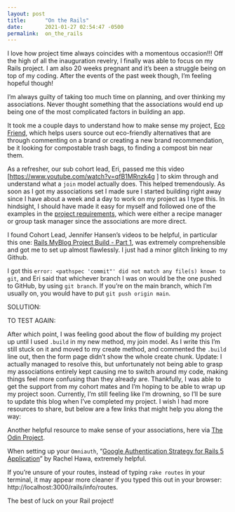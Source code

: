 ```yaml
---
layout: post
title:      "On the Rails"
date:       2021-01-27 02:54:47 -0500
permalink:  on_the_rails
---
```


I love how project time always coincides with a momentous occasion!!! Off the high of all the inauguration revelry, I finally was able to focus on my Rails project. I am also 20 weeks pregnant and it’s been a struggle being on top of my coding. After the events of the past week though, I’m feeling hopeful though! 
[](http://https://media.giphy.com/media/l3vReIZxthtDw1kVa/giphy.gif) 

I’m always guilty of taking too much time on planning, and over thinking my associations. Never thought something that the associations would end up being one of the most complicated factors in building an app.
[](http://https://media.giphy.com/media/XeLcgh8gT8o0F5SQ8i/giphy.gif)

It took me a couple days to understand how to make sense my project, [Eco Friend](http://https://github.com/yani82/EcoFriend), which helps users source out eco-friendly alternatives that are through commenting on a brand or creating a new brand recommendation, be it looking for compostable trash bags, to finding a compost bin near them. 
[](http://https://media.giphy.com/media/l1KVcrdl7rJpFnY2s/giphy.gif)

As a refresher, our sub cohort lead, Eri, passed me this video [https://www.youtube.com/watch?v=qfB1MRnzk4g
 ] to skim through and understand what a `join` model actually does. This helped tremendously. As soon as I got my associations set I made sure I started building right away since I have about a week and a day to work on my project as I type this. In hindsight, I should have made it easy for myself and followed one of the examples in the [project requirements](http://https://learn.co/tracks/online-software-engineering-structured/rails/rails-project-mode/rails-portfolio-project), which were either a recipe manager or group task manager since the associations are more direct. 
[](http://https://media.giphy.com/media/xT8qBsOjMOcdeGJIU8/giphy.gif)

I found Cohort Lead, Jennifer Hansen’s videos to be helpful, in particular this one: [Rails MyBlog Project Build - Part 1](http://https://www.youtube.com/watch?v=825w5S69J38&feature=youtu.be&t=138s), was extremely comprehensible and got me to set up almost flawlessly. I just had a minor glitch linking to my Github. 
[](http://https://media.giphy.com/media/cFkiFMDg3iFoI/giphy.gif)

I got this `error: <pathspec 'commit"' did not match any file(s) known to git`, and Eri said that whichever branch I was on would be the one pushed to GitHub, by using `git branch`. If you’re on the main branch, which I’m usually on, you would have to put `git push origin main`. 

SOLUTION:

<git remote origin>
<git remote rm origin>
<remote add origin git@github.com:yani82/EcoFriend.git>
<git remote origin>
<remote add origin git@github.com:yani82/EcoFriend.git>
<git remote origin>
<git push origin master> 

TO TEST AGAIN: <git branch>

After which point, I was feeling good about the flow of building my project up until I used `.build` in my new method, my join model. As I write this I’m still stuck on it and moved to my create method, and commented the `.build` line out, then the form page didn’t show the whole create chunk. Update: I actually managed to resolve this, but unfortunately not being able to grasp my associations entirely kept causing me to switch around my code, making things feel more confusing than they already are. Thankfully, I was able to get the support from my cohort mates and I’m hoping to be able to wrap up my project soon. Currently, I’m still feeling like I’m drowning, so I’ll be sure to update this blog when I’ve completed my project. I wish I had more resources to share, but  below are a few links that might help you along the way: 

Another helpful resource to make sense of your associations, here via [The Odin Project](http://https://theodinproject.com/courses/ruby-on-rails/lessons/active-record-associations). 

When setting up your `Omniauth`, “[Google Authentication Strategy for Rails 5 Application](http://https://medium.com/swlh/google-authentication-strategy-for-rails-5-application-cd37947d2b1b)” by Rachel Hawa, extremely helpful. 

If you’re unsure of your routes, instead of typing `rake routes` in your terminal, it may appear more cleaner if you typed this out in your browser: http://localhost:3000/rails/info/routes. 

The best of luck on your Rail project! 
